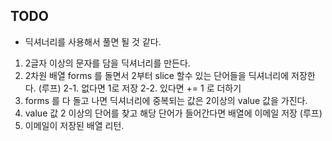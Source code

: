 ## TODO

- 딕셔너리를 사용해서 풀면 될 것 같다.

1. 2글자 이상의 문자를 담을 딕셔너리를 만든다.
2. 2차원 배열 forms 를 돌면서 2부터 slice 할수 있는 단어들을 딕셔너리에 저장한다. (루프)
   2-1. 없다면 1로 저장
   2-2. 있다면 += 1 로 더하기
3. forms 를 다 돌고 나면 딕셔너리에 중복되는 값은 2이상의 value 값을 가진다.
4. value 값 2 이상의 단어를 찾고 해당 단어가 들어간다면 배열에 이메일 저장 (루프)
5. 이메일이 저장된 배열 리턴.
